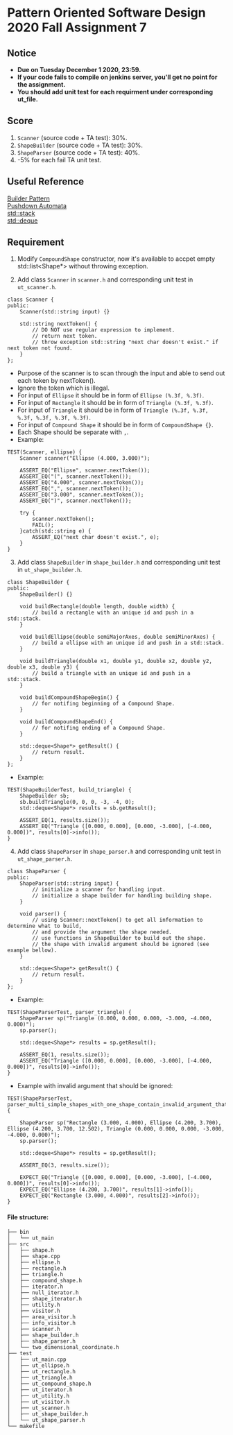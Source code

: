 # **Pattern Oriented Software Design 2020 Fall Assignment 7**  

## **Notice**  
* **Due on Tuesday December 1 2020, 23:59.**  
* **If your code fails to compile on jenkins server, you'll get no point for the assignment.**  
* **You should add unit test for each requirment under corresponding ut_file.**  

## **Score**  
1. `Scanner` (source code + TA test): 30%.  
2. `ShapeBuilder` (source code + TA test): 30%.  
3. `ShapeParser` (source code + TA test): 40%.  
4. -5% for each fail TA unit test.  

## **Useful Reference**  
[Builder Pattern](https://refactoring.guru/design-patterns/builder)  
[Pushdown Automata](https://www.tutorialspoint.com/automata_theory/pushdown_automata_introduction.htm)  
[std::stack](http://www.cplusplus.com/reference/stack/stack/)  
[std::deque](http://www.cplusplus.com/reference/deque/deque/)  

## **Requirement**  
1. Modify `CompoundShape` constructor, now it's available to accpet empty std::list<Shape*> without throwing exception.  

2. Add class `Scanner` in `scanner.h` and corresponding unit test in `ut_scanner.h`.  
```
class Scanner {
public:
    Scanner(std::string input) {}
    
    std::string nextToken() {
        // DO NOT use regular expression to implement.
        // return next token.
        // throw exception std::string "next char doesn't exist." if next token not found.
    }
};
```
* Purpose of the scanner is to scan through the input and able to send out each token by nextToken().  
* Ignore the token which is illegal.  
* For input of `Ellipse` it should be in form of `Ellipse (%.3f, %.3f)`.  
* For input of `Rectangle` it should be in form of `Triangle (%.3f, %.3f)`.  
* For input of `Triangle` it should be in form of `Triangle (%.3f, %.3f, %.3f, %.3f, %.3f, %.3f)`.  
* For input of `Compound Shape` it should be in form of `CompoundShape {}`.  
* Each Shape should be separate with `,`.  
* Example:
```
TEST(Scanner, ellipse) {
    Scanner scanner("Ellipse (4.000, 3.000)");

    ASSERT_EQ("Ellipse", scanner.nextToken());
    ASSERT_EQ("(", scanner.nextToken());
    ASSERT_EQ("4.000", scanner.nextToken());
    ASSERT_EQ(",", scanner.nextToken());
    ASSERT_EQ("3.000", scanner.nextToken());
    ASSERT_EQ(")", scanner.nextToken());

    try {
        scanner.nextToken();
        FAIL();
    }catch(std::string e) {
        ASSERT_EQ("next char doesn't exist.", e);
    }
}
```

3. Add class `ShapeBuilder` in `shape_builder.h` and corresponding unit test in `ut_shape_builder.h`.  
```
class ShapeBuilder {
public:
    ShapeBuilder() {}
    
    void buildRectangle(double length, double width) {
        // build a rectangle with an unique id and push in a std::stack.
    }
    
    void buildEllipse(double semiMajorAxes, double semiMinorAxes) {
        // build a ellipse with an unique id and push in a std::stack.
    }
    
    void buildTriangle(double x1, double y1, double x2, double y2, double x3, double y3) {
        // build a triangle with an unique id and push in a std::stack.
    }
    
    void buildCompoundShapeBegin() {
        // for notifing beginning of a Compound Shape.
    }
    
    void buildCompoundShapeEnd() {
        // for notifing ending of a Compound Shape.
    }
    
    std::deque<Shape*> getResult() {
        // return result.
    }
};
```
* Example:  
```
TEST(ShapeBuilderTest, build_triangle) {
    ShapeBuilder sb;
    sb.buildTriangle(0, 0, 0, -3, -4, 0);
    std::deque<Shape*> results = sb.getResult();

    ASSERT_EQ(1, results.size());
    ASSERT_EQ("Triangle ([0.000, 0.000], [0.000, -3.000], [-4.000, 0.000])", results[0]->info());
}
```

4. Add class `ShapeParser` in `shape_parser.h` and corresponding unit test in `ut_shape_parser.h`.  
```
class ShapeParser {
public:
    ShapeParser(std::string input) {
        // initialize a scanner for handling input.
        // initialize a shape builder for handling building shape.
    }
    
    void parser() {
        // using Scanner::nextToken() to get all information to determine what to build,
        // and provide the argument the shape needed.
        // use functions in ShapeBuilder to build out the shape.
        // the shape with invalid argument should be ignored (see example bellow).
    }
    
    std::deque<Shape*> getResult() {
        // return result.
    }
};
```
* Example:  
```
TEST(ShapeParserTest, parser_triangle) {
    ShapeParser sp("Triangle (0.000, 0.000, 0.000, -3.000, -4.000, 0.000)");
    sp.parser();

    std::deque<Shape*> results = sp.getResult();

    ASSERT_EQ(1, results.size());
    ASSERT_EQ("Triangle ([0.000, 0.000], [0.000, -3.000], [-4.000, 0.000])", results[0]->info());
}
```
* Example with invalid argument that should be ignored:  
```
TEST(ShapeParserTest, parser_multi_simple_shapes_with_one_shape_contain_invalid_argument_that_should_be_ignored) {

    ShapeParser sp("Rectangle (3.000, 4.000), Ellipse (4.200, 3.700), Ellipse (4.200, 3.700, 12.502), Triangle (0.000, 0.000, 0.000, -3.000, -4.000, 0.000)");
    sp.parser();

    std::deque<Shape*> results = sp.getResult();

    ASSERT_EQ(3, results.size());

    EXPECT_EQ("Triangle ([0.000, 0.000], [0.000, -3.000], [-4.000, 0.000])", results[0]->info());
    EXPECT_EQ("Ellipse (4.200, 3.700)", results[1]->info());
    EXPECT_EQ("Rectangle (3.000, 4.000)", results[2]->info());
}
```

#### File structure:  
```
├── bin
│   └── ut_main
├── src
│   ├── shape.h
│   ├── shape.cpp
│   ├── ellipse.h
│   ├── rectangle.h
│   ├── triangle.h
│   ├── compound_shape.h
│   ├── iterator.h
│   ├── null_iterator.h
│   ├── shape_iterator.h
│   ├── utility.h
│   ├── visitor.h
│   ├── area_visitor.h
│   ├── info_visitor.h
│   ├── scanner.h
│   ├── shape_builder.h
│   ├── shape_parser.h
│   └── two_dimensional_coordinate.h
├── test
│   ├── ut_main.cpp
│   ├── ut_ellipse.h
│   ├── ut_rectangle.h
│   ├── ut_triangle.h
│   ├── ut_compound_shape.h
│   ├── ut_iterator.h
│   ├── ut_utility.h
│   ├── ut_visitor.h
│   ├── ut_scanner.h
│   ├── ut_shape_builder.h
│   └── ut_shape_parser.h
└── makefile

```